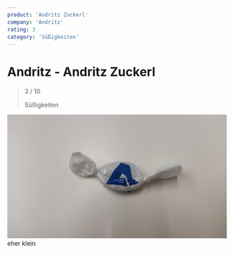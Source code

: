 ```yaml
---
product: 'Andritz Zuckerl'
company: 'Andritz'
rating: 3
category: 'Süßigkeiten'
---
```


# Andritz - Andritz Zuckerl
>
> 3 / 10
>
> Süßigkeiten

![Andritz Zuckerl](./assets/andritz-andritz-zuckerl-5f1a2d12-ded7-4384-b797-f81ebf34f44d.jpg)
eher klein
